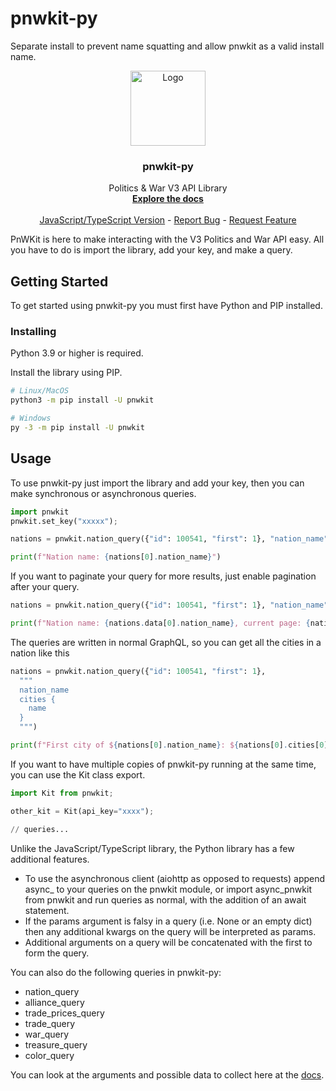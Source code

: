 # pnwkit-py

Separate install to prevent name squatting and allow pnwkit as a valid install name.

<p align="center">
  <a href="https://github.com/Village05/pnwkit-py">
    <img src="https://raw.githubusercontent.com/Village05/pnwkit-py/master/logo.png" alt="Logo" width="120" height="120">
  </a>

  <h3 align="center">pnwkit-py</h3>

  <p align="center">
    Politics & War V3 API Library
    <br />
    <a href="https://pnwkit-py.readthedocs.io"><strong>Explore the docs</strong></a>
    <br />
    <br />
    <a href="https://www.npmjs.com/package/pnwkit">JavaScript/TypeScript Version</a>
    -
    <a href="https://github.com/Village05/pnwkit-py/issues">Report Bug</a>
    -
    <a href="https://github.com/Village05/pnwkit-py/issues">Request Feature</a>
  </p>
</p>

PnWKit is here to make interacting with the V3 Politics and War API easy. All you have to do is import the library, add your key, and make a query.

## Getting Started

To get started using pnwkit-py you must first have Python and PIP installed.

### Installing

Python 3.9 or higher is required.

Install the library using PIP.

```sh
# Linux/MacOS
python3 -m pip install -U pnwkit

# Windows
py -3 -m pip install -U pnwkit
```

## Usage

To use pnwkit-py just import the library and add your key, then you can make synchronous or asynchronous queries.

```py
import pnwkit
pnwkit.set_key("xxxxx");

nations = pnwkit.nation_query({"id": 100541, "first": 1}, "nation_name")

print(f"Nation name: {nations[0].nation_name}")
```

If you want to paginate your query for more results, just enable pagination after your query.

```py
nations = pnwkit.nation_query({"id": 100541, "first": 1}, "nation_name", paginator=True)

print(f"Nation name: {nations.data[0].nation_name}, current page: {nations.paginator_info.currentPage}")
```

The queries are written in normal GraphQL, so you can get all the cities in a nation like this

```py
nations = pnwkit.nation_query({"id": 100541, "first": 1},
  """
  nation_name
  cities {
    name
  }
  """)

print(f"First city of ${nations[0].nation_name}: ${nations[0].cities[0].name}");
```

If you want to have multiple copies of pnwkit-py running at the same time, you can use the Kit class export.

```py
import Kit from pnwkit;

other_kit = Kit(api_key="xxxx");

// queries...
```

Unlike the JavaScript/TypeScript library, the Python library has a few additional features.

- To use the asynchronous client (aiohttp as opposed to requests) append async\_ to your queries on the pnwkit module, or import async_pnwkit from pnwkit and run queries as normal, with the addition of an await statement.
- If the params argument is falsy in a query (i.e. None or an empty dict) then any additional kwargs on the query will be interpreted as params.
- Additional arguments on a query will be concatenated with the first to form the query.

You can also do the following queries in pnwkit-py:

- nation_query
- alliance_query
- trade_prices_query
- trade_query
- war_query
- treasure_query
- color_query

You can look at the arguments and possible data to collect here at the [docs](https://pnwkit-py.readthedocs.io/).
